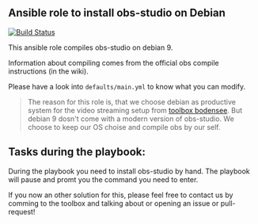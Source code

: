  Ansible role to install obs-studio on Debian
-----------------------------------------------
[![Build Status](https://travis-ci.org/DO1JLR/role_obs-studio.svg?branch=master)](https://travis-ci.org/DO1JLR/role_obs-studio)

This ansible role compiles obs-studio on debian 9.

Information about compiling comes from the official obs compile instructions (in the wiki).

Please have a look into ``defaults/main.yml`` to know what you can modify.

> The reason for this role is, that we choose debian as productive system for the video streaming setup from [toolbox bodensee](https://toolbox-bodensee.de). But debian 9 dosn't come with a modern version of obs-studio. We choose to keep our OS choise and compile obs by our self.

 Tasks during the playbook:
-------------------
During the playbook you need to install obs-studio by hand. 
The playbook will pause and promt you the command you need to enter.

If you now an other solution for this, please feel free to contact us by comming to the toolbox and talking about or opening an issue or pull-request!
 

